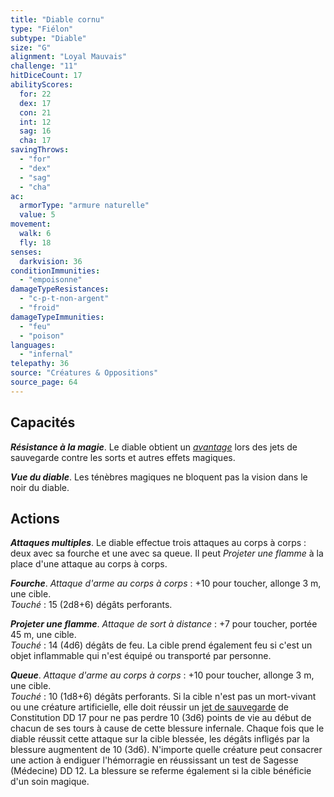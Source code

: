 ```yaml
---
title: "Diable cornu"
type: "Fiélon"
subtype: "Diable"
size: "G"
alignment: "Loyal Mauvais"
challenge: "11"
hitDiceCount: 17
abilityScores:
  for: 22
  dex: 17
  con: 21
  int: 12
  sag: 16
  cha: 17
savingThrows: 
  - "for"
  - "dex"
  - "sag"
  - "cha"
ac: 
  armorType: "armure naturelle"
  value: 5
movement: 
  walk: 6
  fly: 18
senses: 
  darkvision: 36
conditionImmunities: 
  - "empoisonne"
damageTypeResistances: 
  - "c-p-t-non-argent"
  - "froid"
damageTypeImmunities: 
  - "feu"
  - "poison"
languages: 
  - "infernal"
telepathy: 36
source: "Créatures & Oppositions"
source_page: 64
---
```

## Capacités
_**Résistance à la magie**_. Le diable obtient un [_avantage_](/utiliser-les-caracteristiques/#avantage-et-desavantage) lors des jets de sauvegarde contre les sorts et autres effets magiques.

_**Vue du diable**_. Les ténèbres magiques ne bloquent pas la vision dans le noir du diable.

## Actions
_**Attaques multiples**_. Le diable effectue trois attaques au corps à corps : deux avec sa fourche et une avec sa queue. Il peut _Projeter une flamme_ à la place d'une attaque au corps à corps.

_**Fourche**_. _Attaque d'arme au corps à corps_ : +10 pour toucher, allonge 3 m, une cible.  
_Touché_ : 15 (2d8+6) dégâts perforants.

_**Projeter une flamme**_. _Attaque de sort à distance_ : +7 pour toucher, portée 45 m, une cible.  
_Touché_ : 14 (4d6) dégâts de feu. La cible prend également feu si c'est un objet inflammable qui n'est équipé ou transporté par personne.

_**Queue**_. _Attaque d'arme au corps à corps_ : +10 pour toucher, allonge 3 m, une cible.  
_Touché_ : 10 (1d8+6) dégâts perforants. Si la cible n'est pas un mort-vivant ou une créature artificielle, elle doit réussir un [jet de sauvegarde](/utiliser-les-caracteristiques#jets-de-sauvegarde) de Constitution DD 17 pour ne pas perdre 10 (3d6) points de vie au début de chacun de ses tours à cause de cette blessure infernale. Chaque fois que le diable réussit cette attaque sur la cible blessée, les dégâts infligés par la blessure augmentent de 10 (3d6). N'importe quelle créature peut consacrer une action à endiguer l'hémorragie en réussissant un test de Sagesse (Médecine) DD 12. La blessure se referme également si la cible bénéficie d'un soin magique.
